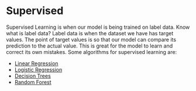 # Supervised
Supervised Learning is when our model is being trained on label data. Know what is label data? Label data is when the dataset we have has target values. The point of target values is so that our model can compare its prediction to the actual value. This is great for the model to learn and correct its own mistakes. Some algorithms for supervised learning are:

- [Linear Regression](Linear_Regression.md)
- [Logistic Regression](Logistic_Regression.md)
- [Decision Trees](Decision_Tree.md)
- [Random Forest](Random_Forest.md)
